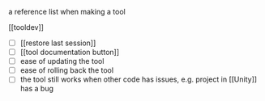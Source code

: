 a reference list when making a tool

[[tooldev]]

- [ ] [[restore last session]]
- [ ] [[tool documentation button]]
- [ ] ease of updating the tool
- [ ] ease of rolling back the tool
- [ ] the tool still works when other code has issues, e.g. project in [[Unity]] has a bug
